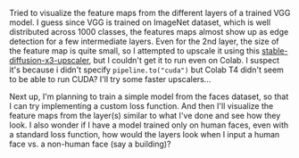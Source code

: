 Tried to visualize the feature maps from the different layers of a trained VGG model. I guess since VGG is trained on ImageNet dataset, which is well distributed across 1000 classes, the features maps almost show up as edge detection for a few intermediate layers. Even for the 2nd layer, the size of the feature map is quite small, so I attempted to upscale it using this [stable-diffusion-x3-upscaler](https://huggingface.co/stabilityai/stable-diffusion-x4-upscaler), but I couldn't get it to run even on Colab. I suspect it's because i didn't specify `pipeline.to("cuda")` but Colab T4 didn't seem to be able to run CUDA? I'll try some faster upscalers...

Next up, I'm planning to train a simple model from the faces dataset, so that I can try implementing a custom loss function. And then I'll visualize the feature maps from the layer(s) similar to what I've done and see how they look. I also wonder if I have a model trained only on human faces, even with a standard loss function, how would the layers look when I input a human face vs. a non-human face (say a building)?
